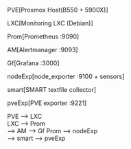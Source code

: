   PVE[Proxmox Host(B550 + 5900X)] <br/>
  
  LXC[Monitoring LXC (Debian)] <br/>
  
  Prom[Prometheus :9090] <br/>
  
  AM[Alertmanager :9093] <br/>
  
  Gf[Grafana :3000] <br/>
  
  nodeExp[node_exporter :9100 + sensors] <br/>
  
  smart[SMART textfile collector] <br/>
  
  pveExp[PVE exporter :9221] <br/>

  PVE --> LXC <br/>
  LXC --> Prom <br/>
      --> AM
      --> Gf
  Prom --> nodeExp <br/>
        --> smart
        --> pveExp
